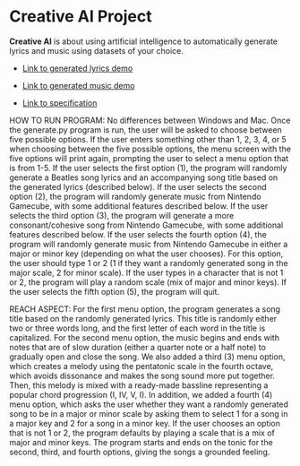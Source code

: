 # Creative AI Project

**Creative AI** is about using artificial intelligence to automatically generate lyrics and music using datasets of your choice.

- <a href="https://youtu.be/Z46LvHwgygs?list=PL2BYDiR6uDOJzYCJ7QuuQz-hWvQeYN5Nx" target="_blank">Link to generated lyrics demo</a>

- <a href="https://youtu.be/RrHrRqZ3pUM?list=PL2BYDiR6uDOJzYCJ7QuuQz-hWvQeYN5Nx" target="_blank">Link to generated music demo</a>

- <a href="https://github.com/eecs183/creative-ai/wiki" target="_blank">Link to specification</a>

HOW TO RUN PROGRAM:
No differences between Windows and Mac. Once the generate.py program is run, the user will be asked to choose between five possible options. If the user enters something other than 1, 2, 3, 4, or 5 when choosing between the five possible options, the menu screen with the five options will print again, prompting the user to select a menu option that is from 1-5. If the user selects the first option (1), the program will randomly generate a Beatles song lyrics and an accompanying song title based on the generated lyrics (described below). If the user selects the second option (2), the program will randomly generate music from Nintendo Gamecube, with some additional features described below. If the user selects the third option (3), the program will generate a more consonant/cohesive song from Nintendo Gamecube, with some additional features described below. If the user selects the fourth option (4), the program will randomly generate music from Nintendo Gamecube in either a major or minor key (depending on what the user chooses). For this  option, the user should type 1 or 2 (1 if they want a randomly generated song in the major scale, 2 for minor scale). If the user types in a character that is not 1 or 2, the program will play a random scale (mix of major and minor keys).  If the user selects the fifth option (5), the program will quit.

REACH ASPECT:
For the first menu option, the program generates a song title based on the randomly generated lyrics. This title is randomly either two or three words long, and the first letter of each word in the title is capitalized. For the second menu option, the music begins and ends with notes that are of slow duration (either a quarter note or a half note) to gradually open and close the song. We also added a third (3) menu option, which creates a melody using the pentatonic scale in the fourth octave, which avoids dissonance and makes the song sound more put together. Then, this melody is mixed with a ready-made bassline representing a popular chord progression (I, IV, V, I). In addition, we added a fourth (4) menu option, which asks the user whether they want a randomly generated song to be in a major or minor scale by asking them to select 1 for a song in a major key and 2 for a song in a minor key. If the user chooses an option that is not 1 or 2, the program defaults by playing a scale that is a mix of major and minor keys. The program starts and ends on the tonic for the second, third, and fourth options, giving the songs a grounded feeling. 
